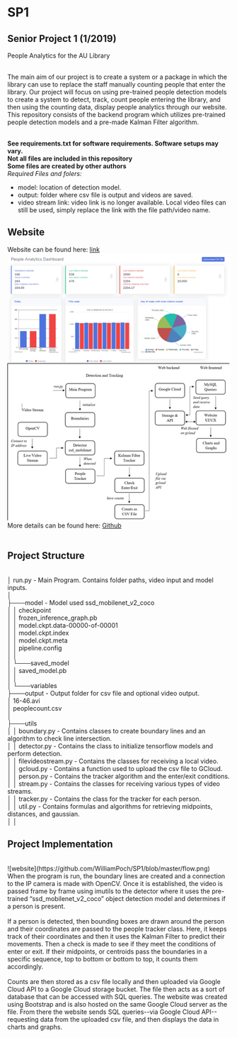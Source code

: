 # SP1
## Senior Project 1 (1/2019)<br>
People Analytics for the AU Library <br>

<br>
The main aim of our project is to create a system or a package in which the library can use to replace the staff manually counting people that enter the library. Our project will focus on using pre-trained people detection models to create a system to detect, track, count people entering the library, and then using the counting data, display people analytics through our website. This repository consists of the backend program which utilizes pre-trained people detection models and a pre-made Kalman Filter algorithm. 

<br> **See requirements.txt for software requirements. Software setups may vary.**
<br>
**Not all files are included in this repository** <br>
**Some files are created by other authors** <br>
*Required Files and folers: <br>*
  - model: location of detection model. 
  - output: folder where csv file is output and videos are saved.
  - video stream link: video link is no longer available. Local video files can still be used, simply replace the link with the file path/video name.
## Website <br>
Website can be found here: [link](https://library-258507.appspot.com) <br>
![website](https://github.com/WilliamPoch/SP1Website/blob/master/img/screen.png)
![website](https://github.com/WilliamPoch/SP1/blob/master/flow.png)
More details can be found here: [Github](https://github.com/WilliamPoch/SP1Website) <br>
<br> 
## Project Structure <br>
<br>│   run.py - Main Program. Contains folder paths, video input and model inputs. 
<br>│
<br>├───model - Model used ssd_mobilenet_v2_coco
<br>│   │   checkpoint
<br>│   │   frozen_inference_graph.pb
<br>│   │   model.ckpt.data-00000-of-00001
<br>│   │   model.ckpt.index
<br>│   │   model.ckpt.meta
<br>│   │   pipeline.config
<br>│   │
<br>│   └───saved_model
<br>│       │   saved_model.pb
<br>│       │
<br>│       └───variables
<br>├───output - Output folder for csv file and optional video output. 
<br>│       16-46.avi
<br>│       peoplecount.csv
<br>│
<br>├───utils
<br>│   │   boundary.py - Contains classes to create boundary lines and an algorithm to check line intersection. 
<br>│   │   detector.py - Contains the class to initialize tensorflow models and perform detection.
<br>│   │   filevideostream.py - Contains the classes for receiving a local video.
<br>│   │   gcloud.py - Contains a function used to upload the csv file to GCloud.
<br>│   │   person.py - Contains the tracker algorithm and the enter/exit conditions.
<br>│   │   stream.py - Contains the classes for receiving various types of video streams.
<br>│   │   tracker.py - Contains the class for the tracker for each person. 
<br>│   │   util.py - Contains formulas and algorithms for retrieving midpoints, distances, and gaussian.
<br>│   │
<br>

## Project Implementation<br>
<br>
![website](https://github.com/WilliamPoch/SP1/blob/master/flow.png) <br>
When the program is run, the boundary lines are created and a connection to the IP camera is made with OpenCV. Once it is established, the video is passed frame by frame using imutils to the detector where it uses the pre-trained “ssd_mobilenet_v2_coco” object detection model and determines if a person is present. 
<br>
<br>
If a person is detected, then bounding boxes are drawn around the person and their coordinates are passed to the people tracker class. Here, it keeps track of their coordinates and then it uses the Kalman Filter to predict their movements. Then a check is made to see if they meet the conditions of enter or exit. If their midpoints, or centroids pass the boundaries in a specific sequence, top to bottom or bottom to top, it counts them accordingly. 
<br>
<br>
Counts are then stored as a csv file locally and then uploaded via Google Cloud API to a Google Cloud storage bucket. The file then acts as a sort of database that can be accessed with SQL queries. The website was created using Bootstrap and is also hosted on the same Google Cloud server as the file. From there the website sends SQL queries--via Google Cloud API--requesting data from the uploaded csv file, and then displays the data in charts and graphs. 
